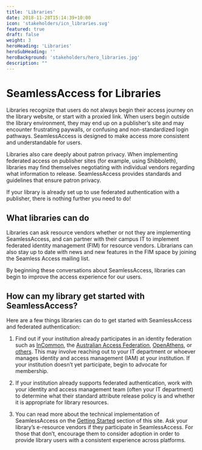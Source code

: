 ```yaml
---
title: 'Libraries'
date: 2018-11-28T15:14:39+10:00
icon: 'stakeholders/icn_libraries.svg'
featured: true
draft: false
weight: 3
heroHeading: 'Libraries'
heroSubHeading: ''
heroBackground: 'stakeholders/hero_libraries.jpg'
description: ""
---
```


# SeamlessAccess for Libraries

Libraries recognize that users do not always begin their access journey on the library website, or start with a proxied link. When users begin outside the library environment, they may end up on a publisher’s site and may encounter frustrating paywalls, or confusing and non-standardized login pathways. SeamlessAccess is designed to make access more consistent and understandable for users. 

Libraries also care deeply about patron privacy. When implementing federated access on publisher sites (for example, using Shibboleth), libraries may find themselves negotiating with individual vendors regarding what information to release. SeamlessAccess provides standards and guidelines that ensure patron privacy. 

If your library is already set up to use federated authentication with a publisher, there is nothing further you need to do!

## What libraries can do
Libraries can ask resource vendors whether or not they are implementing SeamlessAccess, and can partner with their campus IT to implement federated identity management (FIM) for resource vendors. Librarians can also stay up to date with news and new features in the FIM space by joining the Seamless Access mailing list. 

By beginning these conversations about SeamlessAccess, libraries can begin to improve the access experience for our users.

## How can my library get started with SeamlessAccess?
Here are a few things libraries can do to get started with SeamlessAccess and federated authentication:

1. Find out if your institution already participates in an identity federation such as [InCommon](https://incommon.org/), the [Australian Access Federation](https://aaf.edu.au), [OpenAthens](https://www.openathens.net/), or [others](https://technical.edugain.org/entities ). This may involve reaching out to your IT department or whoever manages identity and access management (IAM) at your institution. If your institution doesn’t yet participate, begin to advocate for membership.

2. If your institution already supports federated authentication, work with your identity and access management team (often your IT department) to determine what their standard attribute release policy is and whether it is appropriate for library resources. 

3. You can read more about the technical implementation of SeamlessAccess on the [Getting Started](/work) section of this site. Ask your library’s e-resource vendors if they participate in SeamlessAccess. For those that don’t, encourage them to consider adoption in order to provide library users with a consistent experience across platforms.
